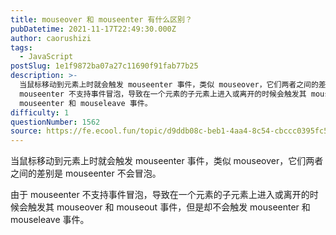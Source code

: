 ```yaml
---
title: mouseover 和 mouseenter 有什么区别？
pubDatetime: 2021-11-17T22:49:30.000Z
author: caorushizi
tags:
  - JavaScript
postSlug: 1e1f9872ba07a27c11690f91fab77b25
description: >-
  当鼠标移动到元素上时就会触发 mouseenter 事件，类似 mouseover，它们两者之间的差别是 mouseenter 不会冒泡。 由于
  mouseenter 不支持事件冒泡，导致在一个元素的子元素上进入或离开的时候会触发其 mouseover 和 mouseout 事件，但是却不会触发
  mouseenter 和 mouseleave 事件。
difficulty: 1
questionNumber: 1562
source: https://fe.ecool.fun/topic/d9ddb08c-beb1-4aa4-8c54-cbccc0395fc5
---
```


当鼠标移动到元素上时就会触发 mouseenter 事件，类似 mouseover，它们两者之间的差别是 mouseenter 不会冒泡。

由于 mouseenter 不支持事件冒泡，导致在一个元素的子元素上进入或离开的时候会触发其 mouseover 和 mouseout 事件，但是却不会触发 mouseenter 和 mouseleave 事件。
